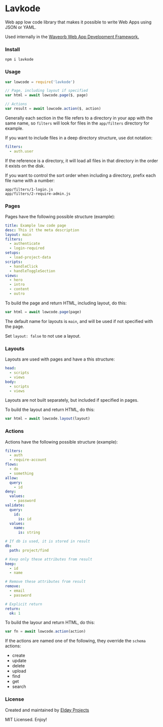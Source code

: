 # Lavkode

Web app low code library that makes it possible to write Web Apps using JSON or YAML.

Used internally in the [Waveorb Web App Development Framework.](https://waveorb.com)

### Install

```
npm i lavkode
```

### Usage

```js
var lowcode = require('lavkode')

// Page, including layout if specified
var html = await lowcode.page($, page)

// Actions
var result = await lowcode.action($, action)
```

Generally each section in the file refers to a directory in your app with the same name, so `filters` will look for files in the `app/filters` directory for example.

If you want to include files in a deep directory structure, use dot notation:

```yml
filters:
  - auth.user
```

If the reference is a directory, it will load all files in that directory in the order it exists on the disk.

If you want to control the sort order when including a directory, prefix each file name with a number:

```
app/filters/1-login.js
app/filters/2-require-admin.js
```

### Pages

Pages have the following possible structure (example):

```yml
title: Example low code page
desc: This it the meta description
layout: main
filters:
  - authenticate
  - login-required
setups:
  - load-project-data
scripts:
  - handleClick
  - handleToggleSection
views:
  - hero
  - intro
  - content
  - outro
```

To build the page and return HTML, including layout, do this:

```js
var html = await lowcode.page(page)
```

The default name for layouts is `main`, and will be used if not specified with the page.

Set `layout: false` to not use a layout.

### Layouts

Layouts are used with pages and have a this structure:

```yml
head:
  - scripts
  - views
body:
  - scripts
  - views
```

Layouts are not built separately, but included if specified in pages.

To build the layout and return HTML, do this:

```js
var html = await lowcode.layout(layout)
```

### Actions

Actions have the following possible structure (example):

```yml
filters:
  - auth
  - require-account
flows:
  - do
  - something
allow:
  query:
    - id
deny:
  values:
    - password
validate:
  query:
    id:
      is: id
  values:
    name:
      is: string

# If db is used, it is stored in result
db:
  path: project/find

# Keep only these attributes from result
keep:
  - id
  - name

# Remove these attributes from result
remove:
  - email
  - password

# Explicit return
return:
  ok: 1
```

To build the layour and return HTML, do this:

```js
var fn = await lowcode.action(action)
```

If the actions are named one of the following, they override the `schema` actions:

* create
* update
* delete
* upload
* find
* get
* search

### License

Created and maintained by [Eldøy Projects](https://eldoy.com)

MIT Licensed. Enjoy!
